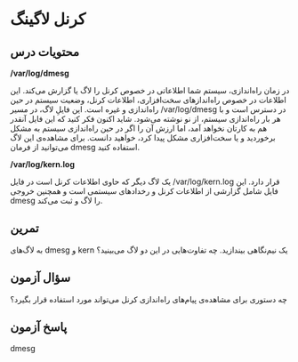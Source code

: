 # کرنل لاگینگ

## محتویات درس

**/var/log/dmesg**

در زمان راه‌اندازی، سیستم شما اطلاعاتی در خصوص کرنل را لاگ یا گزارش می‌کند. این اطلاعات در خصوص راه‌اندازهای سخت‌افزاری، اطلاعات کرنل، وضعیت سیستم در حین راه‌اندازی و غیره است. این فایلِ لاگ، در مسیر ‎/var/log/dmesg در دسترس است و با هر بار راه‌اندازی سیستم، از نو نوشته می‌شود. شاید اکنون فکر کنید که این فایل آنقدر هم به کارتان نخواهد آمد، اما ارزش آن را اگر در حین راه‌اندازی سیستم به مشکل برخوردید و یا سخت‌افزاری مشکل پیدا کرد، خواهید دانست. برای مشاهده‌ی این لاگ می‌توانید از فرمان dmesg استفاده کنید.

**/var/log/kern.log**

یک لاگ دیگر که حاوی اطلاعات کرنل است در فایل ‎/var/log/kern.log قرار دارد. این فایل شامل گزارشی از اطلاعات کرنل و رخدادهای سیستمی است و همچنین خروجی dmesg را لاگ و ثبت می‌کند.

## تمرین

به لاگ‌های dmesg و kern یک نیم‌نگاهی بیندازید. چه تفاوت‌هایی در این دو لاگ می‌بینید؟

## سؤال آزمون

چه دستوری برای مشاهده‌ی پیام‌های راه‌اندازی کرنل می‌تواند مورد استفاده قرار بگیرد؟

## پاسخ آزمون

dmesg
